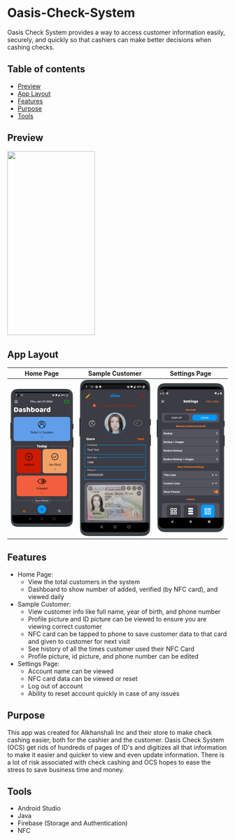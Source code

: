 # Oasis-Check-System

Oasis Check System provides a way to access customer information easily, securely, and quickly so that cashiers can make better decisions when cashing checks.

## Table of contents
* [Preview](#preview)
* [App Layout](#app-layout)
* [Features](#features)
* [Purpose](#purpose)
* [Tools](#tools)

## Preview

<img src="Screenshots/OCS_Gif.gif" width="200" height="420"/>

## App Layout

Home Page | Sample Customer | Settings Page
:-------------------------:|:-------------------------:|:-------------------------:
![home](Screenshots/Regular%20Device/Screenshot_20220127-210113_oneplus-oneplus8pro-portrait.png) | ![sample_customer](Screenshots/Regular%20Device/Screenshot_20220127-210521_oneplus-oneplus8pro-portrait.png) | ![settings](https://github.com/Amark18/Dark-Note/blob/main/Screenshots/Regular%20Device/8_oneplus-oneplus8pro-portrait.png)

## Features

* Home Page: 
	* View the total customers in the system
  * Dashboard to show number of added, verified (by NFC card), and viewed daily
* Sample Customer: 
	* View customer info like full name, year of birth, and phone number
  * Profile picture and ID picture can be viewed to ensure you are viewing correct customer
  * NFC card can be tapped to phone to save customer data to that card and given to customer for next visit
  * See history of all the times customer used their NFC Card
  * Profile picture, id picture, and phone number can be edited
* Settings Page: 
	* Account name can be viewed
  * NFC card data can be viewed or reset
  * Log out of account 
  * Ability to reset account quickly in case of any issues

## Purpose
This app was created for Alkhanshali Inc and their store to make check cashing easier, both for the cashier and the customer. Oasis Check System (OCS) get rids of hundreds of pages of ID's and
digitizes all that information to make it easier and quicker to view and even update information. There is a lot of risk associated with check cashing and OCS hopes to ease the stress 
to save business time and money.
	
## Tools
* Android Studio
* Java
* Firebase (Storage and Authentication)
* NFC
